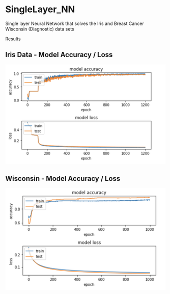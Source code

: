 # SingleLayer_NN
Single layer Neural Network that solves the Iris and Breast Cancer Wisconsin (Diagnostic) data sets

Results

## Iris Data - Model Accuracy / Loss

![alt text](https://github.com/Delkhaz/SingleLayer_NN/blob/master/results/Iris-data.png)


## Wisconsin - Model Accuracy / Loss

![alt text](https://github.com/Delkhaz/SingleLayer_NN/blob/master/results/Wisconsin-data.png)



